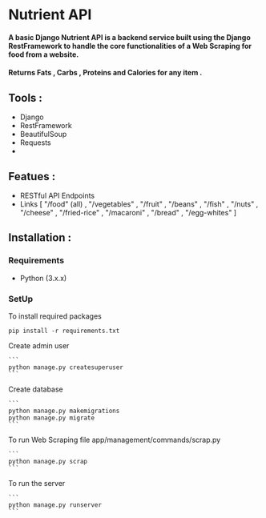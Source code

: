 # Nutrient API
#### A basic Django Nutrient API is a backend service built using the Django RestFramework to handle the core functionalities of a Web Scraping for food from a website.
#### Returns Fats , Carbs , Proteins and Calories for any item .

## Tools :
- Django
- RestFramework
- BeautifulSoup
- Requests
- 
## Featues :
- RESTful API Endpoints
- Links [ "/food" (all) , "/vegetables" , "/fruit" , "/beans" , "/fish" ,  "/nuts" , "/cheese" , "/fried-rice" , "/macaroni" , "/bread" , "/egg-whites" ]

## Installation :
  ### Requirements
  - Python (3.x.x)
  ### SetUp
  To install required packages 
  
  ```
  pip install -r requirements.txt
  ```
    
  Create admin user
  
    ```
    python manage.py createsuperuser
    ```
    
  Create database
  
    ```
    python manage.py makemigrations
    python manage.py migrate
    ```
    
  To run  Web Scraping file app/management/commands/scrap.py
  
    ```
    python manage.py scrap
    ```

  To run the server

    ```
    python manage.py runserver
    ```

